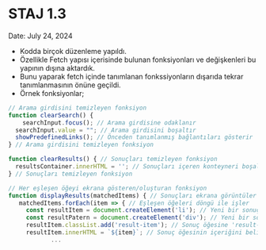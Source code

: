 # STAJ 1.3

Date: July 24, 2024

- Kodda birçok düzenleme yapıldı.
- Özellikle Fetch yapısı içerisinde bulunan fonksiyonları ve değişkenleri bu yapının dışına aktardık.
- Bunu yaparak fetch içinde tanımlanan fonkssiyonların dışarıda tekrar tanımlanmasının önüne geçildi.
- Örnek fonksiyonlar;

```jsx
// Arama girdisini temizleyen fonksiyon
function clearSearch() { 
	searchInput.focus(); // Arama girdisine odaklanır
  searchInput.value = ""; // Arama girdisini boşaltır
  showPredefinedLinks(); // Önceden tanımlanmış bağlantıları gösterir
} // Arama girdisini temizleyen fonksiyon

function clearResults() { // Sonuçları temizleyen fonksiyon
  resultsContainer.innerHTML = ''; // Sonuçları içeren konteyneri boşaltır
} // Sonuçları temizleyen fonksiyon

// Her eşleşen öğeyi ekrana gösteren/oluşturan fonksiyon
function displayResults(matchedItems) { // Sonuçları ekrana görüntüler
   matchedItems.forEach(item => { // Eşleşen öğeleri döngü ile işler
     const resultItem = document.createElement('li'); // Yeni bir sonuç öğesi oluşturur
     const resultPatern = document.createElement('div'); // Yeni bir sonuç deseni oluşturur
     resultItem.classList.add('result-item'); // Sonuç öğesine 'result-item' sınıfını ekler
     resultItem.innerHTML = `${item}`; // Sonuç öğesinin içeriğini belirler
            ...
            
            
```
